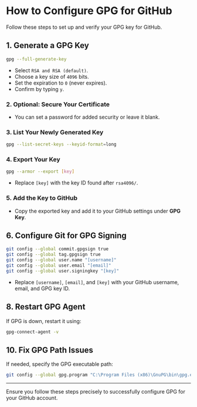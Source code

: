 
# How to Configure GPG for GitHub

Follow these steps to set up and verify your GPG key for GitHub.

## 1. Generate a GPG Key

```bash
gpg --full-generate-key
```

- Select `RSA and RSA (default)`.
- Choose a key size of `4096` bits.
- Set the expiration to `0` (never expires).
- Confirm by typing `y`.

### 2. Optional: Secure Your Certificate
- You can set a password for added security or leave it blank.

### 3. List Your Newly Generated Key

```bash
gpg --list-secret-keys --keyid-format=long
```

### 4. Export Your Key

```bash
gpg --armor --export [key]
```

- Replace `[key]` with the key ID found after `rsa4096/`.

### 5. Add the Key to GitHub
- Copy the exported key and add it to your GitHub settings under **GPG Key**.

## 6. Configure Git for GPG Signing

```bash
git config --global commit.gpgsign true
git config --global tag.gpgsign true
git config --global user.name "[username]"
git config --global user.email "[email]"
git config --global user.signingkey "[key]"
```

- Replace `[username]`, `[email]`, and `[key]` with your GitHub username, email, and GPG key ID.

## 8. Restart GPG Agent

If GPG is down, restart it using:

```bash
gpg-connect-agent -v
```

## 10. Fix GPG Path Issues

If needed, specify the GPG executable path:

```bash
git config --global gpg.program "C:\Program Files (x86)\GnuPG\bin\gpg.exe"
```

---
Ensure you follow these steps precisely to successfully configure GPG for your GitHub account.
